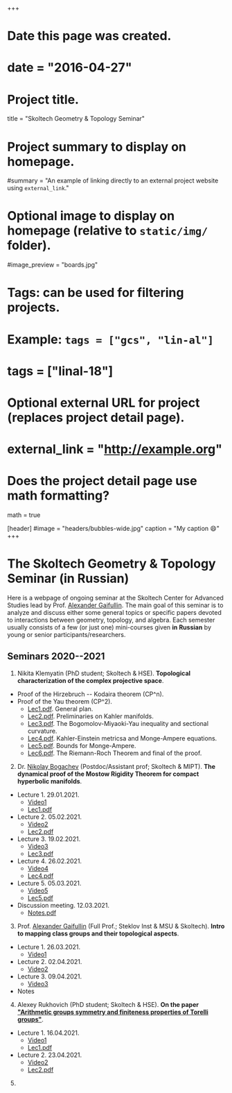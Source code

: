 +++
# Date this page was created.
# date = "2016-04-27"

# Project title.

title = "Skoltech Geometry & Topology Seminar"

# Project summary to display on homepage.
#summary = "An example of linking directly to an external project website using `external_link`."

# Optional image to display on homepage (relative to `static/img/` folder).
#image_preview = "boards.jpg"

# Tags: can be used for filtering projects.
# Example: `tags = ["gcs", "lin-al"]`
# tags = ["linal-18"]

# Optional external URL for project (replaces project detail page).
# external_link = "http://example.org"

# Does the project detail page use math formatting?
math = true


[header]
#image = "headers/bubbles-wide.jpg"
caption = "My caption :smile:"
+++

# The Skoltech Geometry & Topology Seminar (in Russian)

Here is a webpage of ongoing seminar at the Skoltech Center for Advanced Studies lead by Prof. [Alexander Gaifullin](https://crei.skoltech.ru/cas/ru/people-ru/aleksandr-gaifullin/). The main goal of this seminar is to analyze and discuss either some general topics or specific papers devoted to interactions between geometry, topology, and algebra. Each semester usually consists of a few (or just one) mini-courses given **in Russian** by young or senior participants/researchers.


## Seminars 2020--2021

1. Nikita Klemyatin (PhD student; Skoltech & HSE). **Topological characterization of the complex projective space**.

  - Proof of the Hirzebruch -- Kodaira theorem (CP^n).
  - Proof of the Yau theorem (CP^2).
      + [Lec1.pdf](Lec1-General-plan.pdf). General plan.
      + [Lec2.pdf](Lec2-Preliminaries-Kahler-manifolds.pdf). Preliminaries on Kahler manifolds.
      + [Lec3.pdf](Lec3-Bogomolov-Miyaoki-Yau-inequality-and-sectional-curvature.pdf). The Bogomolov-Miyaoki-Yau inequality and sectional curvature.
      + [Lec4.pdf](Lec4-Kahler-Einstein-metrics-Monge-Ampere-equations.pdf). Kahler-Einstein metricsa and Monge-Ampere equations.
      + [Lec5.pdf](Lec5-Bounds-for-Monge-Ampere.pdf). Bounds for Monge-Ampere.
      + [Lec6.pdf](Lec6-Riemann-Roch-Final.pdf). The Riemann-Roch Theorem and final of the proof.

2. Dr. [Nikolay Bogachev](https://nvbogachev.netlify.app/) (Postdoc/Assistant prof; Skoltech & MIPT). **The dynamical proof of the Mostow Rigidity Theorem for compact hyperbolic manifolds**. 

  - Lecture 1. 29.01.2021.
      + [Video1](https://drive.google.com/file/d/1rvnxqU5nVVhvSpSiE4U0g3zE9brbweZe/view?usp=sharing)
      + [Lec1.pdf](Bogachev-Mostow-Rigidity-SkoltechSeminar-2021-Lec1.pdf)
  - Lecture 2. 05.02.2021.
      + [Video2](https://drive.google.com/file/d/1wyHWHzi14DxHiqf4K3A5iq93D1myU7e_/view?usp=sharing)
      + [Lec2.pdf](Bogachev-Mostow-Rigidity-SkoltechSeminar-2021-Lec2.pdf)
  - Lecture 3. 19.02.2021.
      + [Video3](https://drive.google.com/file/d/1nnZ5kaQKcNC17vne2u5PRSg-GGARVJfX/view?usp=sharing)
      + [Lec3.pdf](Bogachev-Mostow-Rigidity-SkoltechSeminar-2021-Lec3.pdf)
  - Lecture 4. 26.02.2021.
      + [Video4](https://drive.google.com/file/d/1oWOgb4sj75iQ8gBd6GlKIsiOxFjbQbF3/view?usp=sharing)
      + [Lec4.pdf](Bogachev-Mostow-Rigidity-SkoltechSeminar-2021-Lec4.pdf)
  - Lecture 5. 05.03.2021.
      + [Video5](https://drive.google.com/file/d/1AX2JMCzY-6VlyUCJBATCSGcvBkd435g1/view?usp=sharing)
      + [Lec5.pdf](Bogachev-Mostow-Rigidity-SkoltechSeminar-2021-Lec5.pdf)
  - Discussion meeting. 12.03.2021.
      + [Notes.pdf](Mostow-Rigidity-ProblemSet1.pdf)

3. Prof. [Alexander Gaifullin](https://crei.skoltech.ru/cas/ru/people-ru/aleksandr-gaifullin/)  (Full Prof.; Steklov Inst & MSU & Skoltech). **Intro to mapping class groups and their topological aspects**.

  - Lecture 1. 26.03.2021.
      + [Video1](https://drive.google.com/file/d/1GNvKs0vjgX2hKH7CivlC9f5SF-ul9qEs/view?usp=sharing)
  - Lecture 2. 02.04.2021.
      + [Video2](https://drive.google.com/file/d/1WNmIwt5A28ViyKNrXy9AQAU2QL-oKnWh/view?usp=sharing)
  - Lecture 3. 09.04.2021.
      + [Video3](https://drive.google.com/file/d/1HlONu6AKbCP24j3m98XZCC0zPDJn-dvN/view?usp=sharing)
  - Notes

4. Alexey Rukhovich (PhD student; Skoltech & HSE). **On the paper ["Arithmetic groups symmetry and finiteness properties of Torelli groups"](https://annals.math.princeton.edu/wp-content/uploads/annals-v177-n2-p01-s.pdf)**.

  - Lecture 1. 16.04.2021.
      + [Video1](https://drive.google.com/file/d/1tbFgdzcskFHDZ97wwzpI3UnKg4z4S6I6/view?usp=sharing)
      + [Lec1.pdf](Rukhovich-Lec1.pdf)
  - Lecture 2. 23.04.2021.
      + [Video2](https://drive.google.com/file/d/1lV0BxGEGn6UUFh_iaNZZavUqenDAESf1/view?usp=sharing)
      + [Lec2.pdf](Rukhovich-Lec2.pdf)
      
      
5. 

